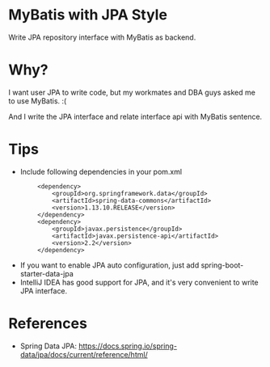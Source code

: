 MyBatis with JPA Style
======================
Write JPA repository interface with MyBatis as backend.

# Why?

I want user JPA to write code, but my workmates and DBA guys asked me to use MyBatis.  :(

And I write the JPA interface and relate interface api with MyBatis sentence.

# Tips

* Include following dependencies in your pom.xml

```
        <dependency>
            <groupId>org.springframework.data</groupId>
            <artifactId>spring-data-commons</artifactId>
            <version>1.13.10.RELEASE</version>
        </dependency>
        <dependency>
            <groupId>javax.persistence</groupId>
            <artifactId>javax.persistence-api</artifactId>
            <version>2.2</version>
        </dependency>
```

* If you want to enable JPA auto configuration, just add spring-boot-starter-data-jpa
* IntelliJ IDEA has good support for JPA, and it's very convenient to write JPA interface.


# References

* Spring Data JPA: https://docs.spring.io/spring-data/jpa/docs/current/reference/html/